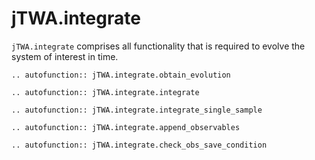 # jTWA.integrate

``jTWA.integrate`` comprises all functionality that is required to evolve the system of interest in time.

```{eval-rst}
.. autofunction:: jTWA.integrate.obtain_evolution
```

```{eval-rst}
.. autofunction:: jTWA.integrate.integrate
```

```{eval-rst}
.. autofunction:: jTWA.integrate.integrate_single_sample
```

```{eval-rst}
.. autofunction:: jTWA.integrate.append_observables
```

```{eval-rst}
.. autofunction:: jTWA.integrate.check_obs_save_condition
```